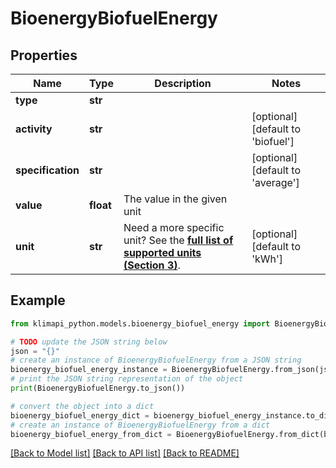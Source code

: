 # BioenergyBiofuelEnergy


## Properties

Name | Type | Description | Notes
------------ | ------------- | ------------- | -------------
**type** | **str** |  | 
**activity** | **str** |  | [optional] [default to 'biofuel']
**specification** | **str** |  | [optional] [default to 'average']
**value** | **float** | The value in the given unit | 
**unit** | **str** | Need a more specific unit? See the **[full list of supported units (Section 3)](https://convert.js.org/types/_unitsbymeasureraw)**. | [optional] [default to 'kWh']

## Example

```python
from klimapi_python.models.bioenergy_biofuel_energy import BioenergyBiofuelEnergy

# TODO update the JSON string below
json = "{}"
# create an instance of BioenergyBiofuelEnergy from a JSON string
bioenergy_biofuel_energy_instance = BioenergyBiofuelEnergy.from_json(json)
# print the JSON string representation of the object
print(BioenergyBiofuelEnergy.to_json())

# convert the object into a dict
bioenergy_biofuel_energy_dict = bioenergy_biofuel_energy_instance.to_dict()
# create an instance of BioenergyBiofuelEnergy from a dict
bioenergy_biofuel_energy_from_dict = BioenergyBiofuelEnergy.from_dict(bioenergy_biofuel_energy_dict)
```
[[Back to Model list]](../README.md#documentation-for-models) [[Back to API list]](../README.md#documentation-for-api-endpoints) [[Back to README]](../README.md)


